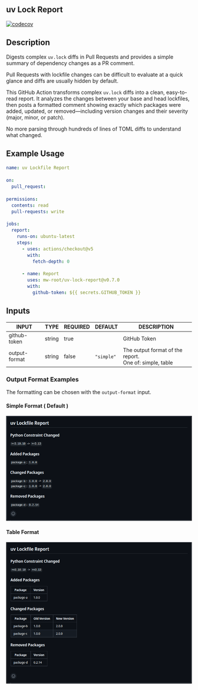 ## uv Lock Report

[![codecov](https://codecov.io/gh/mw-root/uv-lock-report/graph/badge.svg?token=QQFK62PQ8G)](https://codecov.io/gh/mw-root/uv-lock-report)

## Description

<!-- AUTO-DOC-DESCRIPTION:START - Do not remove or modify this section -->

Digests complex `uv.lock` diffs in Pull Requests and provides a
simple summary of dependency changes as a PR comment.

<!-- AUTO-DOC-DESCRIPTION:END -->

Pull Requests with lockfile changes can be difficult to evaluate at a quick glance
and diffs are usually hidden by default.

This GitHub Action transforms complex `uv.lock` diffs into a clean, easy-to-read report.
It analyzes the changes between your base and head lockfiles, then posts a formatted comment showing exactly which packages were added, updated, or removed—including version changes and their severity (major, minor, or patch).

No more parsing through hundreds of lines of TOML diffs to understand what changed.


## Example Usage
```yaml
name: uv Lockfile Report

on:
  pull_request:

permissions:
  contents: read
  pull-requests: write

jobs:
  report:
    runs-on: ubuntu-latest
    steps:
      - uses: actions/checkout@v5
        with:
          fetch-depth: 0

      - name: Report
        uses: mw-root/uv-lock-report@v0.7.0
        with:
          github-token: ${{ secrets.GITHUB_TOKEN }}
```

## Inputs

<!-- AUTO-DOC-INPUT:START - Do not remove or modify this section -->

|     INPUT     |  TYPE  | REQUIRED |  DEFAULT   |                         DESCRIPTION                         |
|---------------|--------|----------|------------|-------------------------------------------------------------|
| github-token  | string |   true   |            |                        GitHub Token                         |
| output-format | string |  false   | `"simple"` | The output format of the report. <br>One of: simple, table  |

<!-- AUTO-DOC-INPUT:END -->



### Output Format Examples

The formatting can be chosen with the `output-format` input.

#### Simple Format ( Default )
![Example Comment](images/uv-lock-report-simple-comment.png "Simple Format")


#### Table Format
![Example Comment](images/uv-lock-report-table-comment.png "Table Format")
